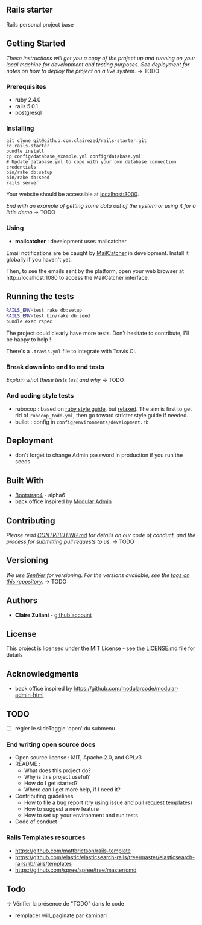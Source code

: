 ## Rails starter

Rails personal project base

## Getting Started

*These instructions will get you a copy of the project up and running on your local machine for development and testing purposes. See deployment for notes on how to deploy the project on a live system.*
-> TODO

### Prerequisites

- ruby 2.4.0
- rails 5.0.1
- postgresql


### Installing

```
git clone git@github.com:clairezed/rails-starter.git
cd rails-starter
bundle install
cp config/database_example.yml config/database.yml
# Update database.yml to cope with your own database connection credentials
bin/rake db:setup
bin/rake db:seed
rails server
```

Your website should be accessible at [localhost:3000](http://localhost:3000/).


*End with an example of getting some data out of the system or using it for a little demo*
-> TODO

### Using 

- **mailcatcher** : development uses mailcatcher 

Email notifications are be caught by [MailCatcher](https://mailcatcher.me/) in development. Install it globally if you haven't yet. 

Then, to see the emails sent by the platform, open your web browser at http://localhost:1080 to access the MailCatcher interface.

## Running the tests

```bash
RAILS_ENV=test rake db:setup
RAILS_ENV=test bin/rake db:seed
bundle exec rspec
```

The project could clearly have more tests. Don't hesitate to contribute, I'll be happy to help !

There's a `.travis.yml` file to integrate with Travis CI.

### Break down into end to end tests

*Explain what these tests test and why*
-> TODO

### And coding style tests

- rubocop : based on [ruby style guide](https://github.com/bbatsov/ruby-style-guide), but [relaxed](https://github.com/janlelis/relaxed.ruby.style/blob/master/.rubocop.yml). The aim is first to get rid of `rubocop_todo.yml`, then go toward stricter style guide if needed. 
- bullet : config in `config/environments/development.rb`

## Deployment

- don't forget to change Admin password in production if you run the seeds. 

## Built With

* [Bootstrap4](https://v4-alpha.getbootstrap.com/getting-started/introduction/) - alpha6
* back office inspired by [Modular Admin](https://github.com/modularcode/modular-admin-html)

## Contributing

*Please read [CONTRIBUTING.md](https://gist.github.com/PurpleBooth/b24679402957c63ec426) for details on our code of conduct, and the process for submitting pull requests to us.*
-> TODO

## Versioning

*We use [SemVer](http://semver.org/) for versioning. For the versions available, see the [tags on this repository](https://github.com/your/project/tags).*
-> TODO

## Authors

* **Claire Zuliani** - [github account](https://github.com/clairezed)

## License

This project is licensed under the MIT License - see the [LICENSE.md](LICENSE.md) file for details

## Acknowledgments

- back office inspired by https://github.com/modularcode/modular-admin-html



## TODO
- [ ] régler le slideToggle 'open' du submenu

### End writing open source docs

- Open source license : MIT, Apache 2.0, and GPLv3
- README : 
  - What does this project do? 
  - Why is this project useful?
  - How do I get started?
  - Where can I get more help, if I need it?
- Contributing guidelines
  - How to file a bug report (try using issue and pull request templates)
  - How to suggest a new feature
  - How to set up your environment and run tests
- Code of conduct


### Rails Templates resources

- https://github.com/mattbrictson/rails-template
- https://github.com/elastic/elasticsearch-rails/tree/master/elasticsearch-rails/lib/rails/templates
- https://github.com/spree/spree/tree/master/cmd  


## Todo

-> Vérifier la présence de "TODO" dans le code

- remplacer will_paginate par kaminari